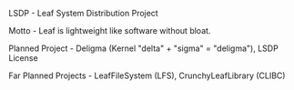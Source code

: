 LSDP - Leaf System Distribution Project

Motto - Leaf is lightweight like software without bloat.

Planned Project - Deligma (Kernel "delta" + "sigma" = "deligma"), LSDP License

Far Planned Projects - LeafFileSystem (LFS), CrunchyLeafLibrary (CLIBC)
